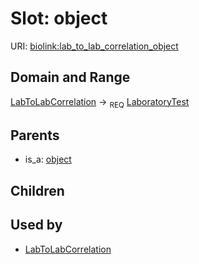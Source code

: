 
# Slot: object




URI: [biolink:lab_to_lab_correlation_object](https://w3id.org/biolink/vocab/lab_to_lab_correlation_object)

## Domain and Range

[LabToLabCorrelation](LabToLabCorrelation.md) ->  <sub>REQ</sub> [LaboratoryTest](LaboratoryTest.md)

## Parents

 *  is_a: [object](object.md)

## Children


## Used by

 * [LabToLabCorrelation](LabToLabCorrelation.md)

